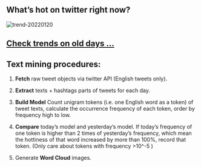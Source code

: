## What’s hot on twitter right now?

![trend-20220120][wordcloud]

[wordcloud]: https://raw.githubusercontent.com/xdqc/tweet-trend-everyday/master/word-cloud/trend-20220120.png?token=AF5V4P7ADR6KQBZ4CEDTNIK6AXRMU "trend-20220120"

## [Check trends on old days ...](https://github.com/xdqc/tweet-trend-everyday/tree/master/word-cloud)

## Text mining procedures:

1. **Fetch** raw tweet objects via twitter API (English tweets only).

2. **Extract** texts + hashtags parts of tweets for each day.

3. **Build Model** Count unigram tokens (i.e. one English word as a token) of tweet texts, calculate the occurrence frequency of each token, order by frequency high to low.

4. **Compare** today’s model and yesterday’s model. If today’s frequency of one token is higher than 2 times of yesterday’s frequency, which mean the hottiness of that word increased by more than 100%, record that token. (Only care about tokens with frequency >10^-5 )

5. Generate **Word Cloud** images.
